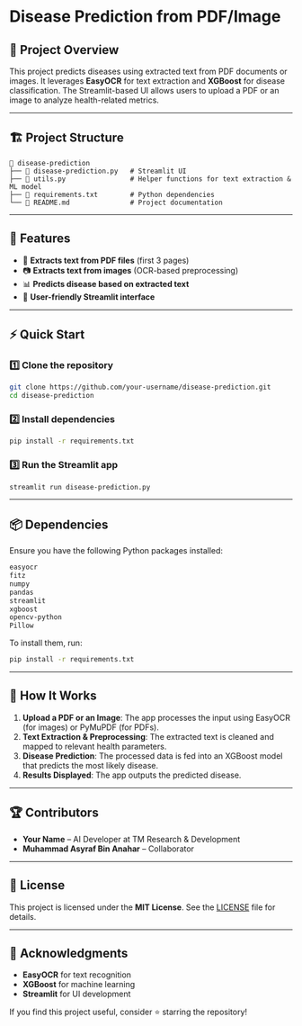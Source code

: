 # Disease Prediction from PDF/Image

## 📌 Project Overview
This project predicts diseases using extracted text from PDF documents or images. It leverages **EasyOCR** for text extraction and **XGBoost** for disease classification. The Streamlit-based UI allows users to upload a PDF or an image to analyze health-related metrics.

---

## 🏗 Project Structure
```
📂 disease-prediction
├── 📄 disease-prediction.py   # Streamlit UI
├── 📄 utils.py                # Helper functions for text extraction & ML model
├── 📄 requirements.txt        # Python dependencies
└── 📄 README.md               # Project documentation
```

---

## 🚀 Features
- 📄 **Extracts text from PDF files** (first 3 pages)
- 📷 **Extracts text from images** (OCR-based preprocessing)
- 📊 **Predicts disease based on extracted text**
- 🎨 **User-friendly Streamlit interface**

---

## ⚡ Quick Start

### 1️⃣ Clone the repository
```sh
git clone https://github.com/your-username/disease-prediction.git
cd disease-prediction
```

### 2️⃣ Install dependencies
```sh
pip install -r requirements.txt
```

### 3️⃣ Run the Streamlit app
```sh
streamlit run disease-prediction.py
```

---

## 📦 Dependencies
Ensure you have the following Python packages installed:
```txt
easyocr
fitz
numpy
pandas
streamlit
xgboost
opencv-python
Pillow
```
To install them, run:
```sh
pip install -r requirements.txt
```

---

## 🔬 How It Works
1. **Upload a PDF or an Image**: The app processes the input using EasyOCR (for images) or PyMuPDF (for PDFs).
2. **Text Extraction & Preprocessing**: The extracted text is cleaned and mapped to relevant health parameters.
3. **Disease Prediction**: The processed data is fed into an XGBoost model that predicts the most likely disease.
4. **Results Displayed**: The app outputs the predicted disease.

---

## 🏆 Contributors
- **Your Name** – AI Developer at TM Research & Development
- **Muhammad Asyraf Bin Anahar** – Collaborator

---

## 📜 License
This project is licensed under the **MIT License**. See the [LICENSE](LICENSE) file for details.

---

## 🌟 Acknowledgments
- **EasyOCR** for text recognition
- **XGBoost** for machine learning
- **Streamlit** for UI development

If you find this project useful, consider ⭐ starring the repository!

